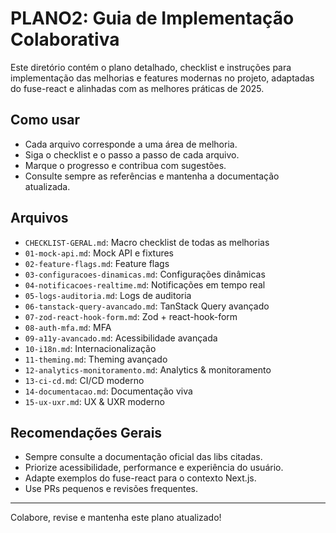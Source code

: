 # PLANO2: Guia de Implementação Colaborativa

Este diretório contém o plano detalhado, checklist e instruções para implementação das melhorias e features modernas no projeto, adaptadas do fuse-react e alinhadas com as melhores práticas de 2025.

## Como usar
- Cada arquivo corresponde a uma área de melhoria.
- Siga o checklist e o passo a passo de cada arquivo.
- Marque o progresso e contribua com sugestões.
- Consulte sempre as referências e mantenha a documentação atualizada.

## Arquivos
- `CHECKLIST-GERAL.md`: Macro checklist de todas as melhorias
- `01-mock-api.md`: Mock API e fixtures
- `02-feature-flags.md`: Feature flags
- `03-configuracoes-dinamicas.md`: Configurações dinâmicas
- `04-notificacoes-realtime.md`: Notificações em tempo real
- `05-logs-auditoria.md`: Logs de auditoria
- `06-tanstack-query-avancado.md`: TanStack Query avançado
- `07-zod-react-hook-form.md`: Zod + react-hook-form
- `08-auth-mfa.md`: MFA
- `09-a11y-avancado.md`: Acessibilidade avançada
- `10-i18n.md`: Internacionalização
- `11-theming.md`: Theming avançado
- `12-analytics-monitoramento.md`: Analytics & monitoramento
- `13-ci-cd.md`: CI/CD moderno
- `14-documentacao.md`: Documentação viva
- `15-ux-uxr.md`: UX & UXR moderno

## Recomendações Gerais
- Sempre consulte a documentação oficial das libs citadas.
- Priorize acessibilidade, performance e experiência do usuário.
- Adapte exemplos do fuse-react para o contexto Next.js.
- Use PRs pequenos e revisões frequentes.

---

Colabore, revise e mantenha este plano atualizado!
